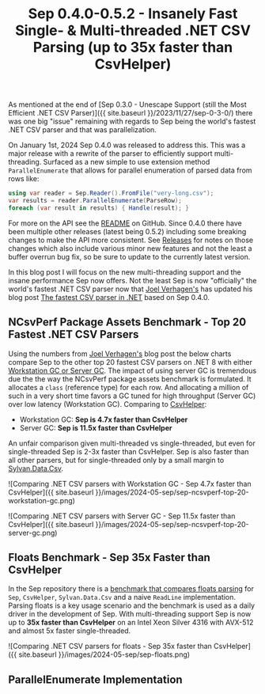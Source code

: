 ﻿---
layout: post
title: Sep 0.4.0-0.5.2 - Insanely Fast Single- & Multi-threaded .NET CSV Parsing (up to 35x faster than CsvHelper)
---

As mentioned at the end of [Sep 0.3.0 - Unescape Support (still the Most
Efficient .NET CSV Parser)]({{ site.baseurl }}/2023/11/27/sep-0-3-0/) there was
one big "issue" remaining with regards to Sep being the world's fastest .NET CSV
parser and that was parallelization.

On January 1st, 2024 Sep 0.4.0 was released to address this. This was a major
release with a rewrite of the parser to efficiently support multi-threading.
Surfaced as a new simple to use extension method `ParallelEnumerate` that allows
for parallel enumeration of parsed data from rows like:

```csharp
using var reader = Sep.Reader().FromFile("very-long.csv");
var results = reader.ParallelEnumerate(ParseRow);
foreach (var result in results) { Handle(result); }
```

For more on the API see the [README](https://github.com/nietras/Sep) on GitHub.
Since 0.4.0 there have been multiple other releases (latest being 0.5.2)
including some breaking changes to make the API more consistent. See
[Releases](https://github.com/nietras/Sep/releases) for notes on those changes
which also include various minor new features and not the least a buffer overrun
bug fix, so be sure to update to the currently latest version.

In this blog post I will focus on the new multi-threading support and the insane
performance Sep now offers. Not the least Sep is now "officially" the world's
fastest .NET CSV parser now that [Joel
Verhagen's](https://twitter.com/joelverhagen) has updated his blog post [The
fastest CSV parser in
.NET](https://www.joelverhagen.com/blog/2020/12/fastest-net-csv-parsers) based
on Sep 0.4.0.

## NCsvPerf Package Assets Benchmark - Top 20 Fastest .NET CSV Parsers

Using the numbers from [Joel Verhagen's](https://twitter.com/joelverhagen) blog
post the below charts compare Sep to the other top 20 fastest CSV parsers on
.NET 8 with either [Workstation GC or Server
GC](https://learn.microsoft.com/en-us/dotnet/standard/garbage-collection/workstation-server-gc).
The impact of using server GC is tremendous due the the way the NCsvPerf package
assets benchmark is formulated. It allocates a `class` (reference type) for each
row. And allocating a million of such in a very short time favors a GC tuned for
high throughput (Server GC) over low latency (Workstation GC). Comparing to
[CsvHelper](https://github.com/JoshClose/CsvHelper):

 * Workstation GC: **Sep is 4.7x faster than CsvHelper**
 * Server GC: **Sep is 11.5x faster than CsvHelper**

An unfair comparison given multi-threaded vs single-threaded, but even for
single-threaded Sep is 2-3x faster than CsvHelper. Sep is also faster than all
other parsers, but for single-threaded only by a small margin to
[Sylvan.Data.Csv](https://github.com/MarkPflug/Sylvan/blob/main/docs/Csv/Sylvan.Data.Csv.md).

![Comparing .NET CSV parsers with Workstation GC - Sep 4.7x faster than CsvHelper]({{ site.baseurl }}/images/2024-05-sep/sep-ncsvperf-top-20-workstation-gc.png) 

![Comparing .NET CSV parsers with Server GC - Sep 11.5x faster than CsvHelper]({{ site.baseurl }}/images/2024-05-sep/sep-ncsvperf-top-20-server-gc.png) 

## Floats Benchmark - Sep 35x Faster than CsvHelper

In the Sep repository there is a [benchmark that compares floats
parsing](https://github.com/nietras/Sep?tab=readme-ov-file#floats-reader-comparison-benchmarks)
for `Sep`, `CsvHelper`, `Sylvan.Data.Csv` and a naive `ReadLine` implementation.
Parsing floats is a key usage scenario and the benchmark is used as a daily
driver in the development of Sep. With multi-threading support Sep is now up to
**35x faster than CsvHelper** on an Intel Xeon Silver 4316 with AVX-512 and
almost 5x faster single-threaded.

![Comparing .NET CSV parsers for floats - Sep 35x faster than CsvHelper]({{ site.baseurl }}/images/2024-05-sep/sep-floats.png) 

## ParallelEnumerate Implementation